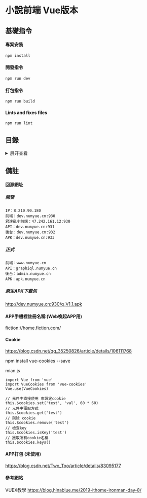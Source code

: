 # 小說前端 Vue版本

## 基礎指令
#### 專案安裝
```
npm install
```

#### 開發指令
```
npm run dev
```

#### 打包指令
```
npm run build
```

#### Lints and fixes files
```
npm run lint
```

## 目錄
<details>
<summary>展开查看</summary>
<pre><code>
├── public
├── src
│   ├── api (axios)
│   │   ├── amounts.js
│   │   ├── base.js
│   │   ├── baseQL.js
│   │   ├── books.js
│   │   ├── booktypes.js
│   │   ├── chapters.js
│   │   ├── orders.js
│   │   ├── pointLog.js
│   │   ├── promotes.js
│   │   ├── ranking.js
│   │   └── users.js
│   ├── assets (資源)
│   ├── components (元件庫)
│   │   ├── books (書籍元件)
│   │   ├── classif (分類元件)
│   │   ├── home (首頁元件)
│   │   └── html (全域元件)
│   ├── mixins (共用函式)
│   │   ├── goto.js (頁面跳轉相關)
│   │   ├── is.js (頁面判斷)
│   │   └── scroll.js (捲動輔助)
│   ├── router (路由)
│   │   └── index.js
│   ├── store (vuex狀態)
│   │   ├── modules
│   │   │   ├── books (書籍章節)
│   │   │   ├── payments (支付金流)
│   │   │   ├── ranking (排行)
│   │   │   └── users (會員登入註冊)
│   │   └── index.js
│   ├── views
│   │   ├── bookclass (書庫)
│   │   │   └── Index.vue
│   │   ├── books (書籍章節)
│   │   │   ├── pages
│   │   │   │   ├── Book.vue (書籍)
│   │   │   │   └── Chapter.vue (章節)
│   │   │   └── Index.vue
│   │   ├── classif (分類)
│   │   │   └── Index.vue
│   │   ├── home (首頁)
│   │   │   └── Index.vue
│   │   ├── personal (個人)
│   │   │   ├── pages
│   │   │   │   ├── Info.vue (個人資訊)
│   │   │   │   ├── Login.vue (登入)
│   │   │   │   ├── PointLog.vue (點數使用)
│   │   │   │   └── Registered.vue (註冊)
│   │   │   └── Index.vue
│   │   ├── ranking (排行)
│   │   │   └── Index.vue
│   │   ├── recharge (充值)
│   │   │   └── Index.vue
│   │   ├── record (閱讀紀錄)
│   │   │   └── Index.vue
│   │   ├── search (搜尋)
│   │   │   └── Index.vue
│   │   └── tests (測試)
│   │       ├── Test1.vue
│   │       └── Test2.vue
│   ├── App.vue
│   └── main.js
├── .env.development
├── .env.production
├── package.json
├── package-lock.json
└── README.md
</code></pre>
</details>

## 備註
#### 回源網址
##### 開發
```
IP：8.210.90.180
前端：dev.numyue.cn:930
君達亂小前端：47.242.161.12:930
API：dev.numyue.cn:931
後台：dev.numyue.cn:932
APK：dev.numyue.cn:933
```

##### 正式
```
前端：www.numyue.cn
API：graphiql.numyue.cn
後台：admin.numyue.cn
APK：apk.numyue.cn
```

##### 原生APK下載包
http://dev.numyue.cn:930/q_V1.1.apk

#### APP手機裡註冊名稱 (Web喚起APP用)
fiction://home.fiction.com/

#### Cookie
https://blog.csdn.net/qq_35250826/article/details/106111768

npm install vue-cookies --save

mian.js
```
import Vue from 'vue'
import VueCookies from 'vue-cookies'
Vue.use(VueCookies)

// 元件中直接使用 來設定cookie
this.$cookies.set('test', 'val', 60 * 60)
// 元件中獲取方式
this.$cookies.get('test') 
// 刪除 cookie
this.$cookies.remove('test')
// 檢查key
this.$cookies.isKey('test')
// 獲取所有cookie名稱
this.$cookies.keys()
```

#### APP打包 (未使用)
https://blog.csdn.net/Two_Too/article/details/83095177

#### 參考網站
VUEX教學
https://blog.hinablue.me/2019-ithome-ironman-day-8/

